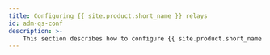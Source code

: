 ```yaml
---
title: Configuring {{ site.product.short_name }} relays
id: adm-qs-conf
description: >-
    This section describes how to configure {{ site.product.short_name }} as a relay.
---
```

